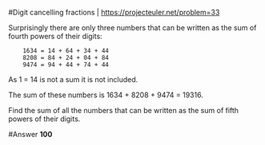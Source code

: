 #Digit cancelling fractions | https://projecteuler.net/problem=33



Surprisingly there are only three numbers that can be written as the sum of fourth powers of their digits:
```
    1634 = 14 + 64 + 34 + 44
    8208 = 84 + 24 + 04 + 84
    9474 = 94 + 44 + 74 + 44
```
As 1 = 14 is not a sum it is not included.

The sum of these numbers is 1634 + 8208 + 9474 = 19316.

Find the sum of all the numbers that can be written as the sum of fifth powers of their digits.


#Answer
**100**
